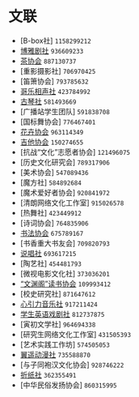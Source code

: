 # 文联

- [B-box社] `1158299212`
- [博雅剧社](博雅剧社.md) `936609233`
- [茶协会](茶协会.md) `887130737`
- [重影摄影社] `706970425`
- [笛箫协会] `793785632`
- [哥乐相声社](哥乐相声社.md) `423784992`
- [古琴社](古琴社.md) `581493669`
- [广播站学生团队] `591838708`
- [国标舞协会] `776467401`
- [花卉协会](花卉协会.md) `963114349`
- [吉他协会](吉他协会.md) `150274655`
- [抗战“文化”志愿者协会] `121496075`
- [历史文化研究会] `789317906`
- [美术协会] `547089436`
- [魔方社] `584892684`
- [魔术爱好者协会] `920841972`
- [清朗网络文化工作室] `915026578`
- [热舞社] `423449912`
- [诗词协会] `764835906`
- [书法协会](书法协会.md) `675789167`
- [书香重大书友会] `709820793`
- [说唱社](说唱社.md) `693617215`
- [陶艺社] `454481793`
- [微视电影文化社] `373036201`
- [“文渊阁”读书协会](“文渊阁”读书协会.md) `109993412`
- [校史研究社] `871647612`
- [心引力音乐社](心引力音乐社.md) `917211424`
- [学生英语戏剧社](学生英语戏剧社.md) `812737875`
- [寅初文学社] `964694338`
- [研究生网络文化工作室] `431505393`
- [艺术实践工作坊] `574505053`
- [翼遥动漫社](翼遥动漫社.md) `735588870`
- [与子同袍汉文化协会] `928746222`
- [折纸社](折纸社.md) `362355491`
- [中华民俗发扬协会] `860315995`